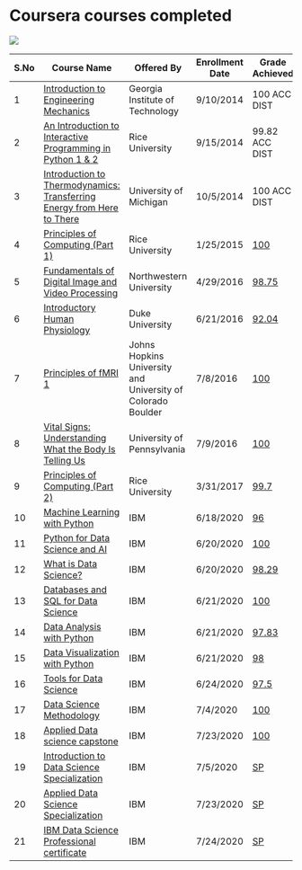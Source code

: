# Coursera courses completed

![](https://68.media.tumblr.com/92a71d62ace9940f8ddd540400444fc4/tumblr_inline_mppo32jFBC1qz4rgp.png)

S.No|Course Name|Offered By|Enrollment Date|Grade Achieved
----|-----------|----------|---------------|--------------
1|[Introduction to Engineering Mechanics][1]|Georgia Institute of Technology|9/10/2014|100 ACC DIST
2|[An Introduction to Interactive Programming in Python 1 & 2][2]|Rice University|9/15/2014|99.82 ACC DIST
3|[Introduction to Thermodynamics: Transferring Energy from Here to There][3]|University of Michigan|10/5/2014|100 ACC DIST
4|[Principles of Computing (Part 1)][4]|Rice University|1/25/2015|[100][G4]
5|[Fundamentals of Digital Image and Video Processing][5]|Northwestern University|4/29/2016|[98.75][G5]
6|[Introductory Human Physiology][6]|Duke University|6/21/2016|[92.04][G6]
7|[Principles of fMRI 1][7]|Johns Hopkins University and University of Colorado Boulder|7/8/2016|[100][G7]
8|[Vital Signs: Understanding What the Body Is Telling Us][8]|University of Pennsylvania|7/9/2016|[100][G8]
9|[Principles of Computing (Part 2)][9]|Rice University|3/31/2017|[99.7][G9]
10|[Machine Learning with Python][10]|IBM|6/18/2020|[96][G10]
11|[Python for Data Science and AI][11]|IBM|6/20/2020|[100][G11]
12|[What is Data Science?][12]|IBM|6/20/2020|[98.29][G12]
13|[Databases and SQL for Data Science][13]|IBM|6/21/2020|[100][G13]
14|[Data Analysis with Python][14]|IBM|6/21/2020|[97.83][G14]
15|[Data Visualization with Python][15]|IBM|6/21/2020|[98][G15]
16|[Tools for Data Science][16]|IBM|6/24/2020|[97.5][G16]
17|[Data Science Methodology][17]|IBM|7/4/2020|[100][G17]
18|[Applied Data science capstone][18]|IBM|7/23/2020|[100][G18]
19|[Introduction to Data Science Specialization][19]|IBM|7/5/2020|[SP][G19]
20|[Applied Data Science Specialization][20]|IBM|7/23/2020|[SP][G20]
21|[IBM Data Science Professional certificate][21]|IBM|7/24/2020|[SP][G21]

[1]: https://www.coursera.org/learn/engineering-mechanics-statics
[2]: https://www.coursera.org/learn/interactive-python-1
[3]: https://www.coursera.org/learn/thermodynamics-intro
[4]: https://www.coursera.org/learn/principles-of-computing-1?specialization=computer-fundamentals
[5]: https://www.coursera.org/learn/digital
[6]: https://www.coursera.org/learn/physiology
[7]: https://www.coursera.org/learn/functional-mri
[8]: https://www.coursera.org/learn/vital-signs
[9]: https://www.coursera.org/learn/principles-of-computing-2?specialization=computer-fundamentals
[10]: https://www.coursera.org/learn/machine-learning-with-python
[11]: https://www.coursera.org/learn/python-for-applied-data-science-ai
[12]: https://www.coursera.org/learn/what-is-datascience
[13]: https://www.coursera.org/learn/sql-data-science
[14]: https://www.coursera.org/learn/data-analysis-with-python
[15]: https://www.coursera.org/learn/python-for-data-visualization
[16]: https://www.coursera.org/learn/open-source-tools-for-data-science
[17]: https://www.coursera.org/learn/data-science-methodology
[18]: https://www.coursera.org/learn/applied-data-science-capstone
[19]: https://www.coursera.org/specializations/introduction-data-science
[20]: https://www.coursera.org/specializations/applied-data-science
[21]: https://www.coursera.org/professional-certificates/ibm-data-science

[G4]: https://coursera.org/share/493859fa8750c2e79827e45ade1918dd
[G5]: https://coursera.org/share/73b4c4f02347fed414a8d5faffc3672c
[G6]: https://coursera.org/share/51294d27d3d21ca45756c775592b81d4
[G7]: https://coursera.org/share/d1b8464a188cb7bc030f175528101f58
[G8]: https://coursera.org/share/9a60c319000ce566a6c41a11bfb18d7d
[G9]: https://coursera.org/share/4f9e18d0da71dc203fe8b997c436001a
[G10]: https://coursera.org/share/bd4641f63e7bcfac30c7fde5bcbdf63f
[G11]: https://coursera.org/share/5294e19fd13e186dd332d7b5ffa2c4fa
[G12]: https://coursera.org/share/c7d43b4b25219a4cf8ac3589f3ed0791
[G13]: https://coursera.org/share/b8f167b481485c75f1789030b72ab344
[G14]: https://coursera.org/share/6ea159bb81932ee2da90dd7113236b66
[G15]: https://coursera.org/share/e9c76f949845a8ff66182bc3cb9a4821
[G16]: https://coursera.org/share/7ddf1fe9200b70d6146722d4ce4e8d6f
[G17]: https://coursera.org/share/6230fe10e931fbba6a3923ed22cffe74
[G18]: https://coursera.org/share/360c9ee95238834b972838abf8bf7430
[G19]: https://coursera.org/share/3b21a2b7dc0dd5cd92f22004d31b4433
[G20]: https://coursera.org/share/d26da061d1f61c9c2747f5aae7a5b9df
[G21]: https://coursera.org/share/430c7fe0d994285af10079fac9e1aef9